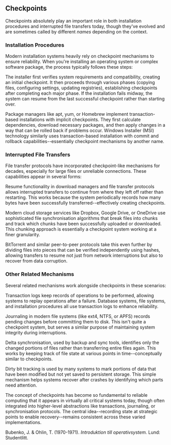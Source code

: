 
## Checkpoints

Checkpoints absolutely play an important role in both installation procedures and
interrupted file transfers today, though they've evolved and are sometimes called
by different *names* depending on the context.

### Installation Procedures

Modern installation systems heavily rely on checkpoint mechanisms to ensure reliability.
When you're installing an operating system or complex software package, the process
typically follows these steps:

  The installer first verifies system requirements and compatibility, creating an initial
  checkpoint. It then proceeds through various phases (copying files, configuring settings,
  updating registries), establishing checkpoints after completing each major phase. If the
  installation fails midway, the system can resume from the last successful checkpoint
  rather than starting over.

  Package managers like apt, yum, or Homebrew implement transaction-based installations
  with implicit checkpoints. They first calculate dependencies, download necessary packages,
  and then apply changes in a way that can be rolled back if problems occur.
  Windows Installer (MSI) technology similarly uses transaction-based installation with
  commit and rollback capabilities--essentially checkpoint mechanisms by another name.

### Interrupted File Transfers

File transfer protocols have incorporated checkpoint-like mechanisms for decades, especially
for large files or unreliable connections. These capabilities appear in several forms:

  Resume functionality in download managers and file transfer protocols allows interrupted
  transfers to continue from where they left off rather than restarting. This works because
  the system periodically records how many bytes have been successfully transferred--effectively
  creating checkpoints.

  Modern cloud storage services like Dropbox, Google Drive, or OneDrive use sophisticated
  file synchronisation algorithms that break files into chunks and track which chunks have
  been successfully uploaded or downloaded. This chunking approach is essentially a checkpoint
  system working at a finer granularity.

  BitTorrent and similar peer-to-peer protocols take this even further by dividing files
  into pieces that can be verified independently using hashes, allowing transfers to resume
  not just from network interruptions but also to recover from data corruption.

### Other Related Mechanisms

Several related mechanisms work alongside checkpoints in these scenarios:

Transaction logs keep records of operations to be performed, allowing systems to replay
operations after a failure. Database systems, file systems, and installation procedures
all use transaction logs to enhance reliability.

Journaling in modern file systems (like ext4, NTFS, or APFS) records pending changes
before committing them to disk. This isn't quite a checkpoint system, but serves a
similar purpose of maintaining system integrity during interruptions.

Delta synchronisation, used by backup and sync tools, identifies only the changed
portions of files rather than transferring entire files again. This works by keeping
track of file state at various points in time--conceptually similar to checkpoints.

Dirty bit tracking is used by many systems to mark portions of data that have been
modified but not yet saved to persistent storage. This simple mechanism helps systems
recover after crashes by identifying which parts need attention.

The concept of checkpoints has become so fundamental to reliable computing that it
appears in virtually all critical systems today, though often integrated into higher-level
abstractions like transactions, journaling, or synchronisation protocols. The central
idea--recording state at strategic points to enable recovery--remains consistent across
these varied implementations.

Bubenko, J. & Ohlin, T. (1970-1971). *Introduktion till operativsystem.* Lund: Studentlitt.